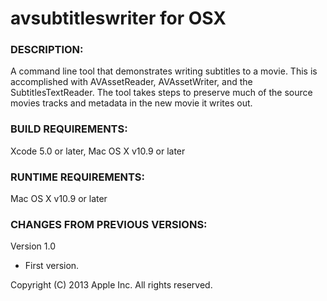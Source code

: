 # avsubtitleswriter for OSX


### DESCRIPTION:

A command line tool that demonstrates writing subtitles to a movie. This is accomplished with AVAssetReader, AVAssetWriter, and the SubtitlesTextReader. The tool takes steps to preserve much of the source movies tracks and metadata in the new movie it writes out.

### BUILD REQUIREMENTS:

Xcode 5.0 or later, Mac OS X v10.9 or later


### RUNTIME REQUIREMENTS:

Mac OS X v10.9 or later

### CHANGES FROM PREVIOUS VERSIONS:

Version 1.0
- First version.


Copyright (C) 2013 Apple Inc. All rights reserved.
